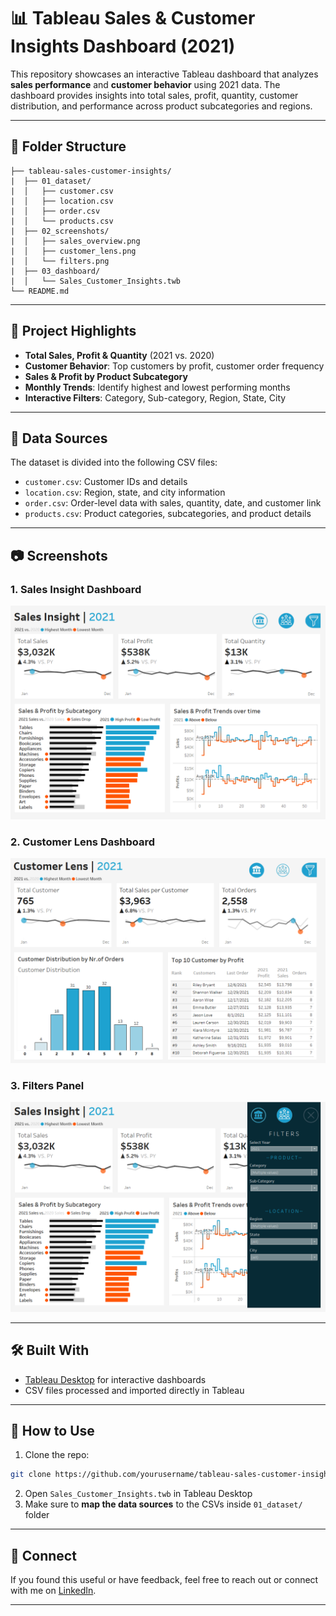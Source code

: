 
# 📊 Tableau Sales & Customer Insights Dashboard (2021)

This repository showcases an interactive Tableau dashboard that analyzes **sales performance** and **customer behavior** using 2021 data. The dashboard provides insights into total sales, profit, quantity, customer distribution, and performance across product subcategories and regions.

---

## 📁 Folder Structure

```
├── tableau-sales-customer-insights/
|  ├── 01_dataset/
|  │   ├── customer.csv
|  │   ├── location.csv
|  │   ├── order.csv
|  │   └── products.csv
|  ├── 02_screenshots/
|  │   ├── sales_overview.png
|  │   ├── customer_lens.png
|  │   └── filters.png
|  ├── 03_dashboard/
|  │   └── Sales_Customer_Insights.twb
└── README.md
```

---

## 📌 Project Highlights

- **Total Sales, Profit & Quantity** (2021 vs. 2020)
- **Customer Behavior**: Top customers by profit, customer order frequency
- **Sales & Profit by Product Subcategory**
- **Monthly Trends**: Identify highest and lowest performing months
- **Interactive Filters**: Category, Sub-category, Region, State, City

---

## 📂 Data Sources

The dataset is divided into the following CSV files:

- `customer.csv`: Customer IDs and details
- `location.csv`: Region, state, and city information
- `order.csv`: Order-level data with sales, quantity, date, and customer link
- `products.csv`: Product categories, subcategories, and product details

---

## 📷 Screenshots

### 1. Sales Insight Dashboard
![Sales Overview](/Sales-Customer-dashboard/02_screenshots/01_sales_overview.png)

### 2. Customer Lens Dashboard
![Customer Lens](/Sales-Customer-dashboard/02_screenshots/03_customer_lens.png)

### 3. Filters Panel
![Filters](/Sales-Customer-dashboard/02_screenshots/02_filters.png)

---

## 🛠 Built With

- [Tableau Desktop](https://www.tableau.com/products/desktop) for interactive dashboards
- CSV files processed and imported directly in Tableau

---

## 🏁 How to Use

1. Clone the repo:
```bash
git clone https://github.com/yourusername/tableau-sales-customer-insights.git
```
2. Open `Sales_Customer_Insights.twb` in Tableau Desktop
3. Make sure to **map the data sources** to the CSVs inside `01_dataset/` folder

---

## 🤝 Connect

If you found this useful or have feedback, feel free to reach out or connect with me on [LinkedIn](https://www.linkedin.com).

---
